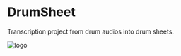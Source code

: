 # DrumSheet
Transcription project from drum audios into drum sheets.

![logo](https://github.com/MLecardonnel/DrumSheet/blob/master/DrumSheet.jpg?raw=true)